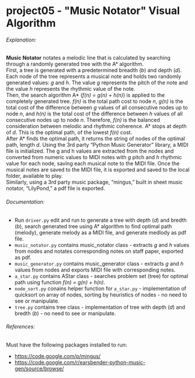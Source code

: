 # project05 - "Music Notator" Visual Algorithm

###### Explanation:
**Music Notator** notates a melodic line that is calculated by searching through a randomly generated tree with the A* algorithm.<br /> 
First, a tree is generated with a predetermined breadth (*b*) and depth (*d*).  Each node of the tree represents a musical note and holds two randomly generated values: *g* and *h*.  The value *g* represents the pitch of the note and the value *h* represents the rhythmic value of the note.<br />
Then, the search algorithm A* (*f(n) = g(n) + h(n)*) is applied to the completely generated tree.  *f(n)* is the total path cost to node *n*, *g(n)* is the total cost of the difference between *g* values of all consecutive nodes up to node *n*, and *h(n)* is the total cost of the difference between *h* values of all consecutive nodes up to node *n*.  Therefore, *f(n)* is the balanced consideration between melodic and rhythmic coherence.  A* stops at depth of *d*. This is the optimal path, of the lowest *f(n)* cost.<br />
After A* finds the optimal path, it returns the string of nodes of the optimal path, length *d*.  Using the 3rd party “Python Music Generator” library, a MIDI file is initialized. The g and h values are extracted from the nodes and converted from numeric values to MIDI notes with *g* pitch and *h* rhythmic value for each node, saving each musical note to the MIDI file.  Once the musical notes are saved to the MIDI file, it is exported and saved to the local folder, available to play.<br />
Similarly, using a 3rd party music package, “mingus,” built in sheet music notator, “LilyPond,” a pdf file is exported.

###### Documentation:
- Run `driver.py` edit and run to generate a tree with depth (*d*) and bredth (*b*), search generated tree using A* algorithm to find optimal path (melody), generate melody as a MIDI file, and generate medlody as pdf file.
- `music_notator.py` contains music_notator class - extracts *g* and *h* values from nodes and notates corresponding notes on staff paper, exported as pdf.
- `music_generator.py` contains music_generator class - extracts *g* and *h* values from nodes and exports MIDI file with corresponding notes.
- `a_star.py` contains AStar class - searches problem set (tree) for optimal path using function *f(n) = g(n) + h(n)*.
- `node_sort.py` conains helper function for `a_star.py` - implementation of quicksort on array of nodes, sorting by heuristics of nodes - no need to see or manipulate.
- `tree.py` contains tree class - implementation of tree with depth (*d*) and bredth (*b*) - no need to see or manipulate.

###### References:
Must have the following packages installed to run:
- https://code.google.com/p/mingus/
- https://code.google.com/r/earsbender-python-music-gen/source/browse/
